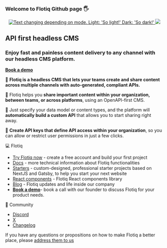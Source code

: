 ### Welcome to Flotiq Github page :raised_hand_with_fingers_splayed:

<p align="center">
    <a href="https://flotiq.com">
    <picture>
      <source media="(prefers-color-scheme: dark)" srcset="https://user-images.githubusercontent.com/109143307/225033715-cf3eea2f-26c8-48da-b224-5aa71d595dc8.png">
      <img alt="Text changing depending on mode. Light: 'So light!' Dark: 'So dark!'" src="https://user-images.githubusercontent.com/109143307/225033711-248a03d8-ffff-43b5-a96e-4d017530592f.png">
    </picture>
    </a>
    <img src="https://skillicons.dev/icons?i=kubernetes,docker,react,nodejs,tailwind" />
</p>

## API first headless CMS 

### Enjoy fast and painless content delivery to any channel with our headless CMS platform.

**[Book a demo](https://calcom.dev.cdwv.pl/team/flotiq/demo)**

:rocket: **Flotiq is a headless CMS that lets your teams create and share content across multiple channels with auto-generated, compliant APIs.**

:rocket: Flotiq helps you **share important content within your organization, between teams, or across platforms**, using an OpenAPI-first CMS.

:rocket: Just specify your data model or content types, and the platform will **automatically build a custom API** that allows you to start sharing right away.  

:rocket: **Create API keys that define API access within your organization**, so you can allow or restrict user permissions in just a few clicks.

:computer: Flotiq

* [Try Flotiq now](https://editor.flotiq.com/login/?utm_campaign=flotiq_headless_cms_app&utm_medium=referral&utm_source=github_readme) - create a free account and build your first project
* [Docs](https://flotiq.com/docs/?utm_campaign=flotiq_headless_cms_app&utm_medium=referral&utm_source=github_readme) - more technical information about Flotiq functionalities
* [Starters](https://flotiq.com/starters/?utm_campaign=flotiq_headless_cms_app&utm_medium=referral&utm_source=github_readme) - custom-designed, professional starter projects based on NextJS and Gatsby, to help you start your next website
* [React components](https://flotiq.github.io/flotiq-components-react/?path=/docs/flotiq-components-for-react--docs)  - Flotiq React components library
* [Blog](https://flotiq.com/blog/?utm_campaign=flotiq_headless_cms_app&utm_medium=referral&utm_source=github_readme) - Flotiq updates and life inside our company
* **[Book a demo](https://calcom.dev.cdwv.pl/team/flotiq/demo)**- book a call with our founder to discuss Flotiq for your product needs.

:star2: Community 

* [Discord](https://discord.gg/hzzuNsn4WX)
* [X](https://x.com/flotiq)
* [Changelog](https://flotiq.com/changelog/?utm_campaign=flotiq_headless_cms_app&utm_medium=referral&utm_source=github_readme)

If you have any questions or propositions on how to make Flotiq a better place, please [address them to us](mailto:hello@flotiq.com)
